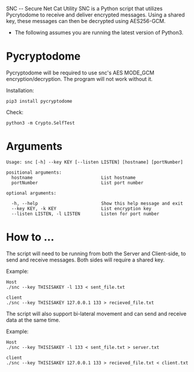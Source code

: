 SNC -- Secure Net Cat Utility
SNC is a Python script that utilizes Pycrytodome to receive and deliver encrypted messages. Using a shared key, these messages can then be decrypted using AES256-GCM.
- The following assumes you are running the latest version of Python3.

# Pycryptodome
Pycryptodome will be required to use snc's AES MODE_GCM encryption/decryption. The program will not work without it.


Installation:
```
pip3 install pycryptodome
```
Check:
```
python3 -m Crypto.SelfTest
```


# Arguments
```
Usage: snc [-h] --key KEY [--listen LISTEN] [hostname] [portNumber]

positional arguments:
  hostname                          List hostname 
  portNumber                        List port number

optional arguments:

  -h, --help                        Show this help message and exit
  --key KEY, -k KEY                 List encryption key
  --listen LISTEN, -l LISTEN        Listen for port number
```

# How to ...
The script will need to be running from both the Server and Client-side, to send and receive messages. Both sides will require a shared key.

Example:

```
Host
./snc --key THISISAKEY -l 133 < sent_file.txt

client
./snc --key THISISAKEY 127.0.0.1 133 > recieved_file.txt
```

The script will also support bi-lateral movement and can send and receive data at the same time.

Example:
```
Host
./snc --key THISISAKEY -l 133 < sent_file.txt > server.txt

client
./snc --key THISISAKEY 127.0.0.1 133 > recieved_file.txt < client.txt
```
